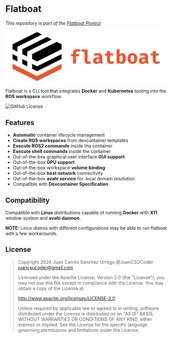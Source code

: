 # Flatboat

*This repository is part of the [Flatboat Project](https://github.com/JuanCSUCoder/FlatBoatProject)*

![Logo](https://github.com/JuanCSUCoder/flatboat-brand/blob/main/logo.png?raw=true)

Flatboat is a CLI tool that integrates **Docker** and **Kubernetes** tooling into the **ROS workspace** workflow.

![GitHub License](https://img.shields.io/github/license/JuanCSUCoder/flatboat-cli?style=for-the-badge)

## Features

- **Automatic** container lifecycle management
- **Create ROS workspaces** from devcontainer templates
- **Execute ROS2 commands** inside the container
- **Execute shell commands** inside the container
- Out-of-the-box graphical user interface **GUI support**
- Out-of-the-box **GPU support**
- Out-of-the-box workspace **volume binding**
- Out-of-the-box **host network** connectivity
- Out-of-the-box **avahi service** for .local domain resolution
- Compatible with **Devcontainer Specification**

## Compatibility

Compatible with **Linux** distributions capable of running **Docker** with **X11** window system and **avahi daemon**.

**NOTE:** Linux distros with different configurations may be able to run flatboat with a few workarounds.

## License

> Copyright 2024 Juan Camilo Sánchez Urrego @JuanCSUCoder <juancsucoder@gmail.com>
>
> Licensed under the Apache License, Version 2.0 (the "License");
> you may not use this file except in compliance with the License.
> You may obtain a copy of the License at:
>
> <http://www.apache.org/licenses/LICENSE-2.0>
>
> Unless required by applicable law or agreed to in writing, software
> distributed under the License is distributed on an "AS IS" BASIS,
> WITHOUT WARRANTIES OR CONDITIONS OF ANY KIND, either express or implied.
> See the License for the specific language governing permissions and
> limitations under the License.
